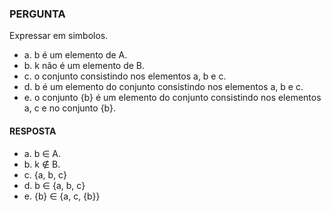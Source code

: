 ### PERGUNTA

Expressar em simbolos.

- a. b é um elemento de A.
- b. k não é um elemento de B.
- c. o conjunto consistindo nos elementos a, b e c.
- d. b é um elemento do conjunto consistindo nos elementos a, b e c.
- e. o conjunto {b} é um elemento do conjunto consistindo nos elementos a, c e no conjunto {b}.

#### RESPOSTA

- a. b ∈ A.
- b. k ∉ B.
- c. {a, b, c}
- d. b ∈ {a, b, c}
- e. {b} ∈ {a, c, {b}}
